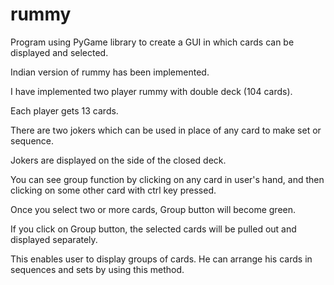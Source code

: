 # rummy
Program using PyGame library to create a GUI in which cards can be displayed and selected.

Indian version of rummy has been implemented.

I have implemented two player rummy with double deck (104 cards).

Each player gets 13 cards.

There are two jokers which can be used in place of any card to make set or sequence.

Jokers are displayed on the side of the closed deck.

You can see group function by clicking on any card in user's hand, and then clicking on some other card with ctrl key pressed.

Once you select two or more cards, Group button will become green.

If you click on Group button, the selected cards will be pulled out and displayed separately.

This enables user to display groups of cards. He can arrange his cards in sequences and sets by using this method.

